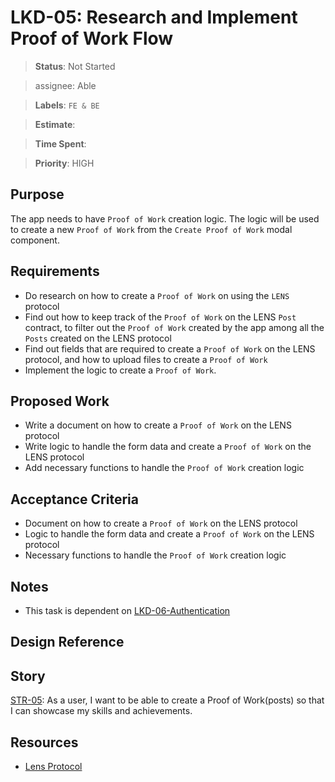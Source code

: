 # LKD-05: Research and Implement Proof of Work Flow

> **Status**: Not Started

> assignee: Able

> **Labels**: `FE & BE`

> **Estimate**: 

> **Time Spent**:

> **Priority**: HIGH

## Purpose

The app needs to have `Proof of Work` creation logic. The logic will be used to create a new `Proof of Work` from the `Create Proof of Work` modal component.

## Requirements

- Do research on how to create a `Proof of Work` on using the `LENS` protocol
- Find out how to keep track of the `Proof of Work` on the LENS `Post` contract, to filter out the `Proof of Work` created by the app among all the `Posts` created on the LENS protocol
- Find out fields that are required to create a `Proof of Work` on the LENS protocol, and how to upload files to create a `Proof of Work`
- Implement the logic to create a `Proof of Work`.

## Proposed Work

- Write a document on how to create a `Proof of Work` on the LENS protocol
- Write logic to handle the form data and create a `Proof of Work` on the LENS protocol
- Add necessary functions to handle the `Proof of Work` creation logic

## Acceptance Criteria

- Document on how to create a `Proof of Work` on the LENS protocol
- Logic to handle the form data and create a `Proof of Work` on the LENS protocol
- Necessary functions to handle the `Proof of Work` creation logic

## Notes

- This task is dependent on [LKD-06-Authentication](./LKD-06.md)

## Design Reference

## Story

[STR-05](./stories.md/#str-05-as-a-user-i-want-to-be-able-to-create-a-proof-of-work-posts-so-that-i-can-showcase-my-skills-and-achievements): As a user, I want to be able to create a Proof of Work(posts) so that I can showcase my skills and achievements.

## Resources

- [Lens Protocol](https://docs.lens.xyz/docs/create-post-typed-data)


